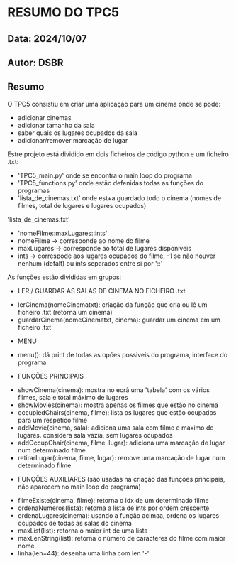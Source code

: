# RESUMO DO TPC5
## Data: 2024/10/07
## Autor: DSBR

## Resumo

O TPC5 consistiu em criar uma aplicação para um cinema onde se pode:
* adicionar cinemas
* adicionar tamanho da sala
* saber quais os lugares ocupados da sala
* adicionar/remover marcação de lugar


Estre projeto está dividido em dois ficheiros de código python e um ficheiro .txt:
* 'TPC5_main.py' onde se encontra o main loop do programa
* 'TPC5_functions.py' onde estão defenidas todas as funções do programas
* 'lista_de_cinemas.txt' onde est+a guardado todo o cinema (nomes de filmes, total de lugares e lugares ocupados)


'lista_de_cinemas.txt'
* 'nomeFilme::maxLugares::ints'
* nomeFilme -> corresponde ao nome do filme
* maxLugares -> corresponde ao total de lugares disponiveis
* ints -> correspode aos lugares ocupados do filme, -1 se não houver nenhum (defalt) ou ints separados entre si por '::'


As funções estão divididas em grupos:
* LER / GUARDAR AS SALAS DE CINEMA NO FICHEIRO .txt
- lerCinema(nomeCinematxt): criação da função que cria ou lê um ficheiro .txt (retorna um cinema)
- guardarCinema(nomeCinematxt, cinema): guardar um cinema em um ficheiro .txt


* MENU
- menu(): dá print de todas as opões possiveis do programa, interface do programa


* FUNÇÕES PRINCIPAIS
- showCinema(cinema): mostra no ecrã uma 'tabela' com os vários filmes, sala e total máximo de lugares
- showMovies(cinema): mostra apenas os filmes que estão no cinema
- occupiedChairs(cinema, filme): lista os lugares que estão ocupados para um respetico filme
- addMovie(cinema, sala): adiciona uma sala com filme e máximo de lugares. considera sala vazia, sem lugares ocupados
- addOccupChair(cinema, filme, lugar): adiciona uma marcação de lugar num determinado filme
- retirarLugar(cinema, filme, lugar): remove uma marcação de lugar num determinado filme


* FUNÇÕES AUXILIARES (são usadas na criação das funções principais, não aparecem no main loop do programa)
- filmeExiste(cinema, filme): retorna o idx de um determinado filme
- ordenaNumeros(lista): retorna a lista de ints por ordem crescente
- ordenaLugares(cinema): usando a função acimaa, ordena os lugares ocupados de todas as salas do cinema
- maxList(list): retorna o maior int de uma lista
- maxLenString(list): retorna o número de caracteres do filme com maior nome 
- linha(len=44): desenha uma linha com len '-'

